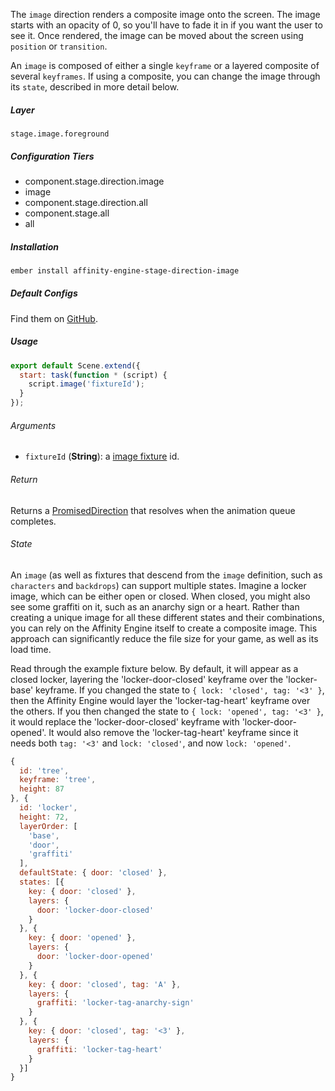 The `image` direction renders a composite image onto the screen. The image starts with an opacity of 0, so you'll have to fade it in if you want the user to see it. Once rendered, the image can be moved about the screen using `position` or `transition`.

An `image` is composed of either a single `keyframe` or a layered composite of several `keyframes`. If using a composite, you can change the image through its `state`, described in more detail below.

##### Layer

`stage.image.foreground`

##### Configuration Tiers

* component.stage.direction.image
* image
* component.stage.direction.all
* component.stage.all
* all

##### Installation

```bash
ember install affinity-engine-stage-direction-image
```

##### Default Configs

Find them on [GitHub](https://github.com/affinity-engine/affinity-engine-stage-direction-image/blob/master/addon/affinity-engine/configs/stage/image.js).

##### Usage

```js
export default Scene.extend({
  start: task(function * (script) {
    script.image('fixtureId');
  }
});
```

###### Arguments

* `fixtureId` (**String**): a [image fixture](#/api/engine/fixtures/images) id.

###### Return

Returns a [PromisedDirection](#/api/stage/directions#promised_direction) that resolves when the animation queue completes.

###### State

An `image` (as well as fixtures that descend from the `image` definition, such as `characters` and `backdrops`) can support multiple states. Imagine a locker image, which can be either open or closed. When closed, you might also see some graffiti on it, such as an anarchy sign or a heart. Rather than creating a unique image for all these different states and their combinations, you can rely on the Affinity Engine itself to create a composite image. This approach can significantly reduce the file size for your game, as well as its load time.

Read through the example fixture below. By default, it will appear as a closed locker, layering the 'locker-door-closed' keyframe over the 'locker-base' keyframe. If you changed the state to `{ lock: 'closed', tag: '<3' }`, then the Affinity Engine would layer the 'locker-tag-heart' keyframe over the others. If you then changed the state to `{ lock: 'opened', tag: '<3' }`, it would replace the 'locker-door-closed' keyframe with 'locker-door-opened'. It would also remove the 'locker-tag-heart' keyframe since it needs both `tag: '<3'` and `lock: 'closed'`, and now `lock: 'opened'`.

```js
{
  id: 'tree',
  keyframe: 'tree',
  height: 87
}, {
  id: 'locker',
  height: 72,
  layerOrder: [
    'base',
    'door',
    'graffiti'
  ],
  defaultState: { door: 'closed' },
  states: [{
    key: { door: 'closed' },
    layers: {
      door: 'locker-door-closed'
    }
  }, {
    key: { door: 'opened' },
    layers: {
      door: 'locker-door-opened'
    }
  }, {
    key: { door: 'closed', tag: 'A' },
    layers: {
      graffiti: 'locker-tag-anarchy-sign'
    }
  }, {
    key: { door: 'closed', tag: '<3' },
    layers: {
      graffiti: 'locker-tag-heart'
    }
  }]
}
```
